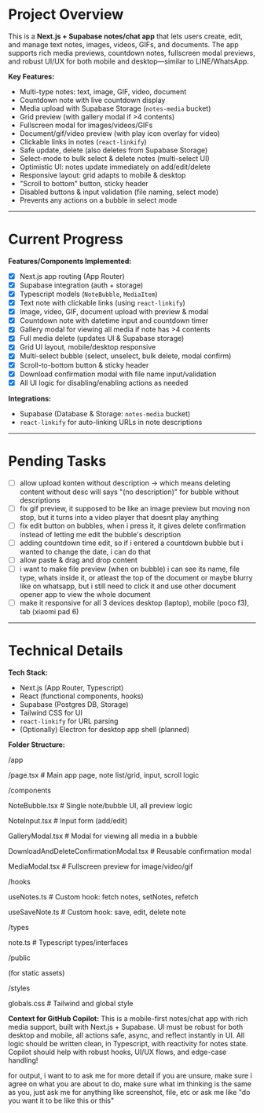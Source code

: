 # Project Overview

This is a **Next.js + Supabase notes/chat app** that lets users create, edit, and manage text notes, images, videos, GIFs, and documents.
The app supports rich media previews, countdown notes, fullscreen modal previews, and robust UI/UX for both mobile and desktop—similar to LINE/WhatsApp.

**Key Features:**

- Multi-type notes: text, image, GIF, video, document
- Countdown note with live countdown display
- Media upload with Supabase Storage (`notes-media` bucket)
- Grid preview (with gallery modal if >4 contents)
- Fullscreen modal for images/videos/GIFs
- Document/gif/video preview (with play icon overlay for video)
- Clickable links in notes (`react-linkify`)
- Safe update, delete (also deletes from Supabase Storage)
- Select-mode to bulk select & delete notes (multi-select UI)
- Optimistic UI: notes update immediately on add/edit/delete
- Responsive layout: grid adapts to mobile & desktop
- "Scroll to bottom" button, sticky header
- Disabled buttons & input validation (file naming, select mode)
- Prevents any actions on a bubble in select mode

---

# Current Progress

**Features/Components Implemented:**

- [X] Next.js app routing (App Router)
- [X] Supabase integration (auth + storage)
- [X] Typescript models (`NoteBubble`, `MediaItem`)
- [X] Text note with clickable links (using `react-linkify`)
- [X] Image, video, GIF, document upload with preview & modal
- [X] Countdown note with datetime input and countdown timer
- [X] Gallery modal for viewing all media if note has >4 contents
- [X] Full media delete (updates UI & Supabase storage)
- [X] Grid UI layout, mobile/desktop responsive
- [X] Multi-select bubble (select, unselect, bulk delete, modal confirm)
- [X] Scroll-to-bottom button & sticky header
- [X] Download confirmation modal with file name input/validation
- [X] All UI logic for disabling/enabling actions as needed

**Integrations:**

- Supabase (Database & Storage: `notes-media` bucket)
- `react-linkify` for auto-linking URLs in note descriptions

---

# Pending Tasks

- [ ] allow upload konten without description -> which means deleting content without desc will says "(no description)" for bubble without descriptions
- [ ] fix gif preview, it supposed to be like an image preview but moving non stop, but it turns into a video player that doesnt play anything
- [ ] fix edit button on bubbles, when i press it, it gives delete confirmation instead of letting me edit the bubble's description
- [ ] adding countdown time edit, so if i entered a countdown bubble but i wanted to change the date, i can do that
- [ ] allow paste & drag and drop content
- [ ] i want to make file preview (when on bubble) i can see its name, file type, whats inside it, or atleast the top of the document or maybe blurry like on whatsapp, but i still need to click it and use other document opener app to view the whole document
- [ ] make it responsive for all 3 devices desktop (laptop), mobile (poco f3), tab (xiaomi pad 6)

---

# Technical Details

**Tech Stack:**

- Next.js (App Router, Typescript)
- React (functional components, hooks)
- Supabase (Postgres DB, Storage)
- Tailwind CSS for UI
- `react-linkify` for URL parsing
- (Optionally) Electron for desktop app shell (planned)

**Folder Structure:**

/app

/page.tsx             # Main app page, note list/grid, input, scroll logic

/components

NoteBubble.tsx        # Single note/bubble UI, all preview logic

NoteInput.tsx         # Input form (add/edit)

GalleryModal.tsx      # Modal for viewing all media in a bubble

DownloadAndDeleteConfirmationModal.tsx # Reusable confirmation modal

MediaModal.tsx        # Fullscreen preview for image/video/gif

/hooks

useNotes.ts           # Custom hook: fetch notes, setNotes, refetch

useSaveNote.ts        # Custom hook: save, edit, delete note

/types

note.ts               # Typescript types/interfaces

/public

(for static assets)

/styles

globals.css           # Tailwind and global style

**Context for GitHub Copilot:**
This is a mobile-first notes/chat app with rich media support, built with Next.js + Supabase.
UI must be robust for both desktop and mobile, all actions safe, async, and reflect instantly in UI.
All logic should be written clean, in Typescript, with reactivity for notes state.
Copilot should help with robust hooks, UI/UX flows, and edge-case handling!

for output, i want to to ask me for more detail if you are unsure, make sure i agree on what you are about to do, make sure what im thinking is the same as you, just ask me for anything like screenshot, file, etc or ask me like "do you want it to be like this or this"

